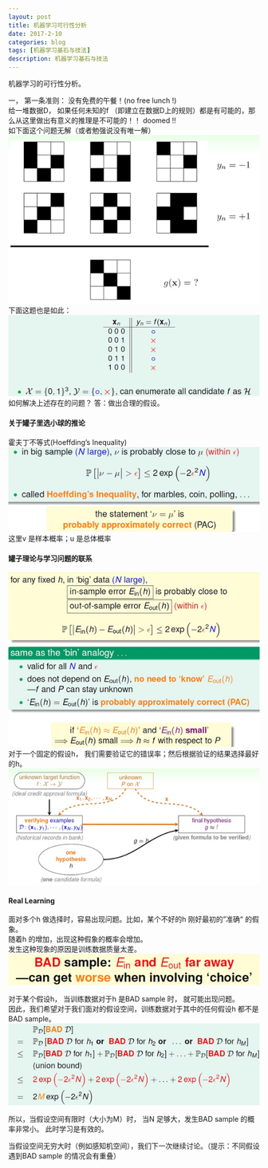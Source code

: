 ```yaml
---
layout: post
title: 机器学习可行性分析
date: 2017-2-10
categories: blog
tags: [机器学习基石与技法]
description: 机器学习基石与技法
---
```


机器学习的可行性分析。

一， 第一条准则： 没有免费的午餐！(no free lunch !)              
给一堆数据D， 如果任何未知的f （即建立在数据D上的规则）都是有可能的，那么从这里做出有意义的推理是不可能的！！ doomed !!          
如下面这个问题无解（或者勉强说没有唯一解）           
![](https://raw.githubusercontent.com/whuhan2013/myImage/master/foundation/chapter4/p1.jpg)        
下面这题也是如此：        
![](https://raw.githubusercontent.com/whuhan2013/myImage/master/foundation/chapter4/p2.jpg)     
如何解决上述存在的问题？ 答：做出合理的假设。        

#### 关于罐子里选小球的推论       
霍夫丁不等式(Hoeffding’s Inequality)         
![](https://raw.githubusercontent.com/whuhan2013/myImage/master/foundation/chapter4/p3.jpg)
这里v 是样本概率；u 是总体概率        

#### 罐子理论与学习问题的联系      

![](https://raw.githubusercontent.com/whuhan2013/myImage/master/foundation/chapter4/p4.jpg)     
对于一个固定的假设h， 我们需要验证它的错误率；然后根据验证的结果选择最好的h。
![](https://raw.githubusercontent.com/whuhan2013/myImage/master/foundation/chapter4/p5.jpg)   

#### Real Learning       
面对多个h 做选择时，容易出现问题。比如，某个不好的h 刚好最初的”准确“ 的假象。        
随着h 的增加，出现这种假象的概率会增加。                
发生这种现象的原因是训练数据质量太差。           
![](https://raw.githubusercontent.com/whuhan2013/myImage/master/foundation/chapter4/p6.jpg)      

对于某个假设h， 当训练数据对于h 是BAD sample 时， 就可能出现问题。                    
因此，我们希望对于我们面对的假设空间，训练数据对于其中的任何假设h 都不是BAD sample。            
![](https://raw.githubusercontent.com/whuhan2013/myImage/master/foundation/chapter4/p7.jpg)     

所以，当假设空间有限时（大小为M）时， 当N 足够大，发生BAD sample 的概率非常小。
此时学习是有效的。

当假设空间无穷大时（例如感知机空间），我们下一次继续讨论。（提示：不同假设遇到BAD sample 的情况会有重叠）



